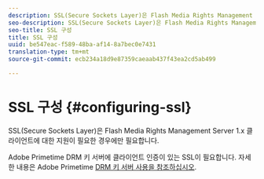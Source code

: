 ```yaml
---
description: SSL(Secure Sockets Layer)은 Flash Media Rights Management Server 1.x 클라이언트에 대한 지원이 필요한 경우에만 필요합니다.
seo-description: SSL(Secure Sockets Layer)은 Flash Media Rights Management Server 1.x 클라이언트에 대한 지원이 필요한 경우에만 필요합니다.
seo-title: SSL 구성
title: SSL 구성
uuid: be547eac-f589-48ba-af14-8a7bec0e7431
translation-type: tm+mt
source-git-commit: ecb234a18d9e87359caeaab437f43ea2cd5ab499

---
```



# SSL 구성 {#configuring-ssl}

SSL(Secure Sockets Layer)은 Flash Media Rights Management Server 1.x 클라이언트에 대한 지원이 필요한 경우에만 필요합니다.

Adobe Primetime DRM 키 서버에 클라이언트 인증이 있는 SSL이 필요합니다. 자세한 내용은 Adobe Primetime [DRM 키 서버 사용을 참조하십시오](../../using-the-drm-key-server/requirements.md).
